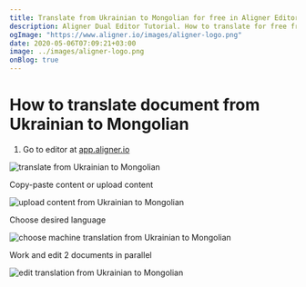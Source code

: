 ```yaml
---
title: Translate from Ukrainian to Mongolian for free in Aligner Editor
description: Aligner Dual Editor Tutorial. How to translate for free from Ukrainian to Mongolian. Aligner is multilingual document management platform. 
ogImage: "https://www.aligner.io/images/aligner-logo.png"
date: 2020-05-06T07:09:21+03:00
image: ../images/aligner-logo.png
onBlog: true
---
```


# How to translate document from Ukrainian to Mongolian

1. Go to editor at [app.aligner.io](https://app.aligner.io "Aligner App web page")

![translate from Ukrainian to Mongolian](../aligner-blank-editor.png "translate from Ukrainian to Mongolian")

Copy-paste content or upload content

![upload content from Ukrainian to Mongolian](../aligner-uploaded-document.png "upload content from Ukrainian to Mongolian")

Choose desired language

![choose machine translation from Ukrainian to Mongolian](../aligner-language-dropdown.png "choose machine translation from Ukrainian to Mongolian")

Work and edit 2 documents in parallel

![edit translation from Ukrainian to Mongolian](../aligner-double-sitded-editor.png "edit translation from Ukrainian to Mongolian")

